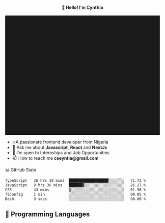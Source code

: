 <h4 align="center">👋 Hello! I'm Cynthia</h4>

<hr style="height:10%; margin-left:0; margin-right:0;" />

<div align="left">
  <ul>
  <li>🔥A passionate frontend developer from Nigeria</li>
  <li>💬 Ask me about <strong>Javascript</strong>, <strong>React</strong> and <strong> NextJs</strong></li>
  <li>👯 I’m open to Internships and Job Opportunities</li>
  <li>📫 How to reach me <strong>ceeyntia@gmail.com</strong></li>
</ul>
</div
  
## 📊 GitHub Stats

<!--START_SECTION:waka-->

```txt
TypeScript   26 hrs 19 mins  ██████████████████░░░░░░░   71.72 %
JavaScript   9 hrs 38 mins   ██████▓░░░░░░░░░░░░░░░░░░   26.27 %
CSS          43 mins         ▒░░░░░░░░░░░░░░░░░░░░░░░░   01.96 %
TSConfig     1 min           ░░░░░░░░░░░░░░░░░░░░░░░░░   00.05 %
Bash         0 secs          ░░░░░░░░░░░░░░░░░░░░░░░░░   00.00 %
```

<!--END_SECTION:waka-->

## 💬 Programming Languages

<!--START_SECTION:languages-->
<!--END_SECTION:languages-->
